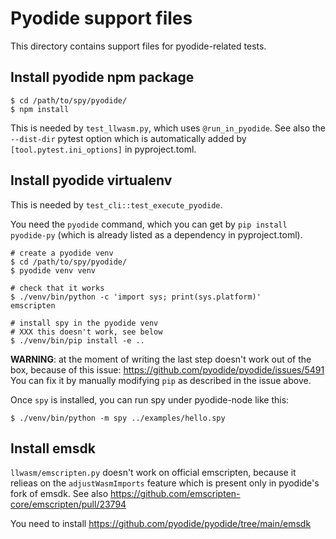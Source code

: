 # Pyodide support files

This directory contains support files for pyodide-related tests.

## Install pyodide npm package

```
$ cd /path/to/spy/pyodide/
$ npm install
```

This is needed by `test_llwasm.py`, which uses `@run_in_pyodide`. See also the
`--dist-dir` pytest option which is automatically added by
`[tool.pytest.ini_options]` in pyproject.toml.


## Install pyodide virtualenv

This is needed by `test_cli::test_execute_pyodide`.

You need the `pyodide` command, which you can get by `pip install pyodide-py`
(which is already listed as a dependency in pyproject.toml).

```
# create a pyodide venv
$ cd /path/to/spy/pyodide/
$ pyodide venv venv

# check that it works
$ ./venv/bin/python -c 'import sys; print(sys.platform)'
emscripten

# install spy in the pyodide venv
# XXX this doesn't work, see below
$ ./venv/bin/pip install -e ..
```

**WARNING**: at the moment of writing the last step doesn't work out of the
box, because of this issue: https://github.com/pyodide/pyodide/issues/5491
You can fix it by manually modifying `pip` as described in the issue above.

Once `spy` is installed, you can run spy under pyodide-node like this:

```
$ ./venv/bin/python -m spy ../examples/hello.spy
```

## Install emsdk

`llwasm/emscripten.py` doesn't work on official emscripten, because it relieas
on the `adjustWasmImports` feature which is present only in pyodide's fork of
emsdk. See also https://github.com/emscripten-core/emscripten/pull/23794

You need to install https://github.com/pyodide/pyodide/tree/main/emsdk
